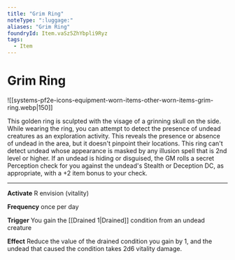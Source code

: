 ```yaml
---
title: "Grim Ring"
noteType: ":luggage:"
aliases: "Grim Ring"
foundryId: Item.vaSz5ZhYbpli9Ryz
tags:
  - Item
---
```


# Grim Ring
![[systems-pf2e-icons-equipment-worn-items-other-worn-items-grim-ring.webp|150]]

This golden ring is sculpted with the visage of a grinning skull on the side. While wearing the ring, you can attempt to detect the presence of undead creatures as an exploration activity. This reveals the presence or absence of undead in the area, but it doesn't pinpoint their locations. This ring can't detect undead whose appearance is masked by any illusion spell that is 2nd level or higher. If an undead is hiding or disguised, the GM rolls a secret Perception check for you against the undead's Stealth or Deception DC, as appropriate, with a +2 item bonus to your check.

* * *

**Activate** R envision (vitality)

**Frequency** once per day

**Trigger** You gain the [[Drained 1|Drained]] condition from an undead creature

**Effect** Reduce the value of the drained condition you gain by 1, and the undead that caused the condition takes 2d6 vitality damage.

